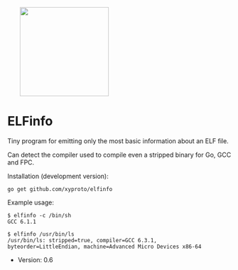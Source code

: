 <a href="https://github.com/xyproto/elfinfo"><img src="https://raw.githubusercontent.com/xyproto/elfinfo/master/web/elfinfo.png" style="margin-left: 2em" width="200px"></a>

# ELFinfo

Tiny program for emitting only the most basic information about an ELF file.

Can detect the compiler used to compile even a stripped binary for Go, GCC and FPC.

Installation (development version):

    go get github.com/xyproto/elfinfo

Example usage:

    $ elfinfo -c /bin/sh
    GCC 6.1.1

    $ elfinfo /usr/bin/ls
    /usr/bin/ls: stripped=true, compiler=GCC 6.3.1, byteorder=LittleEndian, machine=Advanced Micro Devices x86-64

* Version: 0.6
